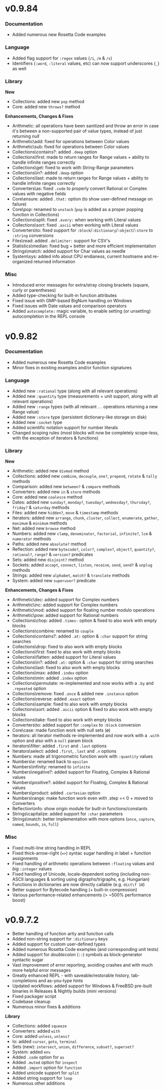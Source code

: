 v0.9.84
========

### Documentation

- Added numerous new Rosetta Code examples

### Language

- Added flag support for `:regex` values (`/i`, `/m` & `/s`)
- Identifiers (`:word`, `:literal` values, etc) can now support underscores (`_`) as well 

### Library

**New**

- Collections: added new `pop` method
- Core: added new `throws?` method

**Enhancements, Changes & Fixes**

- Arithmetic: all operations have been sanitized and throw an error in case it's between a non-supported pair of value types, instead of just returning *null*
- Arithmetic\add: fixed for operations between Color values
- Arithmetic\sub: fixed for operations between Color values
- Collections\contains?: added `.deep` option
- Collections\first: made to return ranges for Range values + ability to handle infinite ranges correctly
- Collections\get: fixed to work with String-Range parameters
- Collections\in?: added `.deep` option
- Collections\last: made to return ranges for Range values + ability to handle infinite ranges correctly
- Converters\as: fixed `.code` to properly convert Rational or Complex values with negative fields
- Core\ensure: added `.that:` option (to show user-defined message on failure)
- Core\pop: renamed to `unstack` (`pop` is added as a proper popping function in Collections)
- Collections\split: fixed `.every:` when working with Literal values
- Collections\sort: fixed `.ascii` when working with Literal values
- Converters\to: fixed support for `:block`/`:dictionary`/`:object`/`:store` to `:string` conversions
- Files\read: added `.delimiter:` support for CSV's
- Statistics\median: fixed bug + better and more efficient implementation
- Strings\match: added support for Char values as needle
- System\sys: added info about CPU endianess, current hostname and re-organized returned information

### Misc

- Introduced error messages for extra/stray closing brackets (square, curly or parentheses)
- Added type-checking for built-in function attributes
- Fixed issue with GMP-based BigNum handling on Windows
- Fixed issues with Date values and comparison operators
- Added `autocomplete:` magic variable, to enable setting (or unsetting) autocompletion in the REPL console

v0.9.82
========

### Documentation

- Added numerous new Rosetta Code examples
- Minor fixes in existing examples and/or function signatures

### Language

- Added new `:rational` type (along with all relevant operations)
- Added new `:quantity` type (measurements + unit support, along with all relevant operations)
- Added new `:range` types (with all relevant `..` operations returning a new Range value)
- Added new `:store` type (persistent dictionary-like storage on disk)
- Added new `:socket` type
- Added scientific notation support for number literals
- Changed scoping rules (most blocks will now be completely scope-less, with the exception of iterators & functions)

### Library

**New**

- Arithmetic: added new `divmod` method
- Collections: added new `combine`, `decouple`, `one?`, `prepend`, `rotate` & `tally` methods
- Comparison: added new `between?` & `compare` methods
- Converters: added new `in` & `store` methods
- Core: added new `coalesce` method
- Dates: added new `sunday?`, `monday?`, `tuesday?`, `wednesday?`, `thursday?`, `friday?` & `saturday` methods
- Files: added new `hidden?`, `move` & `timestamp` methods
- Iterators: added new `arrange`, `chunk`, `cluster`, `collect`, `enumerate`, `gather`, `maximum` & `minimum` methods
- Net: added new `browse` method
- Numbers: added new `clamp`, `denominator`, `factorial`, `infinite?`, `lcm` & `numerator` methods
- Paths: added new `absolute?` method
- Reflection: added new `bytecode?`, `color?`, `complex?`, `object?`, `quantity?`, `rational?`, `range?` & `version?` predicates
- Sets: added new `disjoint?` method
- Sockets: added `accept`, `connect`, `listen`, `receive`, `send`, `send?` & `unplug` methods
- Strings: added new `alphabet`, `match?` & `translate` methods
- System: added new `superuser?` predicate

**Enhancements, Changes & Fixes**

- Arithmetic\dec: added support for Complex numbers
- Arithmetic\inc: added support for Complex numbers
- Arithmetic\mod: added support for floating number modulo operations
- Arithmetic\pow: added support for Rational numbers
- Collections\chop: added `.times:` option & fixed to also work with empty blocks
- Collections\combine: renamed to `couple`
- Collections\contains?: added `.at:` option & `:char` support for string searches
- Collections\drop: fixed to also work with empty blocks
- Collections\first: fixed to also work with empty blocks
- Collections\flatten: added support for Literal values
- Collections\in?: added `.at:` option & `:char` support for string searches
- Collections\last: fixed to also work with empty blocks
- Collections\max: added `.index` option
- Collections\min: added `.index` option
- Collections\permutate: re-implemented and now works with a `.by` and `.repeated` option
- Collections\remove: fixed `.once` & added new `.instance` option
- Collections\reverse: added `.exact` option
- Collections\sample: fixed to also work with empty blocks
- Collections\sort: added `.ascii` option & fixed to also work with empty blocks
- Collections\take: fixed to also work with empty blocks
- Converters\to: added support for `:complex` to `:block` conversion
- Core\case: made function work with null sets (ø)
- Iterators: all iterator methods re-implemented and now work with a `.with` option and also with a `null` param block
- Iterators\filter: added `.first` and `.last` options
- Iterators\select: added `.first`, `.last` and `.n` options
- Numbers: made all trigonometric function work with `:quantity` values
- Numbers\e: renamed back to `epsilon`
- Numbers\infinity: renamed to `infinite`
- Numbers\negative?: added support for Floating, Complex & Rational values
- Numbers\positive?: added support for Floating, Complex & Rational values
- Numbers\product: added `.cartesian` option
- Numbers\range: make function work even with .step =< 0 + moved to Converters
- Reflection\info: show origin module for built-in functions/constants
- Strings\capitalize: added support for `:char` parameters
- Strings\match: better implementation with more options (`once`, `capture`, `named`, `bounds`, `in`, `full`)

### Misc

- Fixed multi-line string handling in REPL
- Fixed thick-arrow-right (`=>`) syntac sugar handling in label + function assignments
- Fixed handling of arithmetic operations between `:floating` values and *big* `:integer` values
- Fixed handling of Unicode, locale-dependent sorting (including non-ASCII languages & sorting using digraphs/trigraphs, e.g. Hungarian)
- Functions in dictionaries are now directly callable (e.g. `dict\f 10`)
- Better support for Bytecode handling (+ built-in compression)
- Various performance-related enhancements (> ~500% performance boost)

v0.9.7.2
========

- Better handling of function arity and function calls
- Added non-string support for `:dictionary` keys
- Added support for custom user-defined types
- Added numerous Rosetta Code examples (and corresponding unit tests)
- Added support for *doublecolon* (`::`) symbols as block-generator syntactic sugar
- Vast improvement of error reporting, avoiding crashes and with much more helpful error messages
- Greatly enhanced REPL - with saveable/restorable history, tab-completions and as-you-type hints
- Updated workflows: added support for Windows & FreeBSD pre-built binaries in Releases & Nightly builds (mini versions)
- Fixed packager script
- Codebase cleanup
- Numerous minor fixes & additions

**Library**

- Collections: added `squeeze`
- Converters: added `with`
- Core: added `unless`, `unless?`
- Io: added `cursor`, `goto`, `terminal`
- Sets (new): `intersect`, `union`, `difference`, `subset?`, `superset?`
- System: added `env`
- Added `.code` option for `as`
- Added `.muted` option for `inspect`
- Added `.import` option for `function`
- Added unicode support for `split`
- Added string support for `loop`
- Numerous other additions
